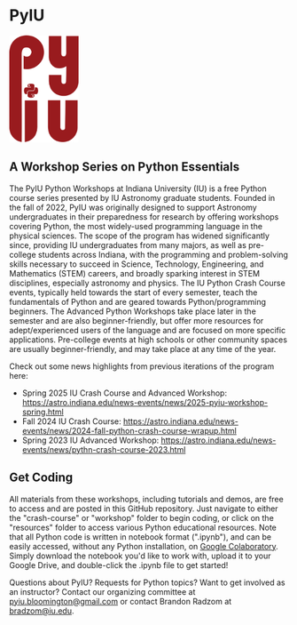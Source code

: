# PyIU
<img src="pyiu_logo.png" width="125" height="192">

## A Workshop Series on Python Essentials

The PyIU Python Workshops at Indiana University (IU) is a free Python course series presented by IU Astronomy graduate students. Founded in the fall of 2022, PyIU was originally designed to support Astronomy undergraduates in their preparedness for research by offering workshops covering Python, the most widely-used programming language in the physical sciences. The scope of the program has widened significantly since, providing IU undergraduates from many majors, as well as pre-college students across Indiana, with the programming and problem-solving skills necessary to succeed in Science, Technology, Engineering, and Mathematics (STEM) careers, and broadly sparking interest in STEM disciplines, especially astronomy and physics. The IU Python Crash Course events, typically held towards the start of every semester, teach the fundamentals of Python and are geared towards Python/programming beginners. The Advanced Python Workshops take place later in the semester and are also beginner-friendly, but offer more resources for adept/experienced users of the language and are focused on more specific applications. Pre-college events at high schools or other community spaces are usually beginner-friendly, and may take place at any time of the year.

Check out some news highlights from previous iterations of the program here:
- Spring 2025 IU Crash Course and Advanced Workshop: <a href="astro.indiana.edu/news-events/news/2025-pyiu-workshop-spring.html">https://astro.indiana.edu/news-events/news/2025-pyiu-workshop-spring.html</a>
- Fall 2024 IU Crash Course: <a href="astro.indiana.edu/news-events/news/2024-fall-python-crash-course-wrapup.html">https://astro.indiana.edu/news-events/news/2024-fall-python-crash-course-wrapup.html</a>
- Spring 2023 IU Advanced Workshop: <a href="astro.indiana.edu/news-events/news/2024-fall-python-crash-course-wrapup.html">https://astro.indiana.edu/news-events/news/pythn-crash-course-2023.html</a>

## Get Coding

All materials from these workshops, including tutorials and demos, are free to access and are posted in this GitHub repository. Just navigate to either the "crash-course" or "workshop" folder to begin coding, or click on the "resources" folder to access various Python educational resources. Note that all Python code is written in notebook format (".ipynb"), and can be easily accessed, without any Python installation, on <a href="https://colab.google/">Google Colaboratory</a>. Simply download the notebook you'd like to work with, upload it to your Google Drive, and double-click the .ipynb file to get started!

Questions about PyIU? Requests for Python topics? Want to get involved as an instructor? Contact our organizing committee at <a href="pyiu.bloomington@gmail.com">pyiu.bloomington@gmail.com</a> or contact Brandon Radzom at <a href="bradzom@iu.edu">bradzom@iu.edu</a>.
